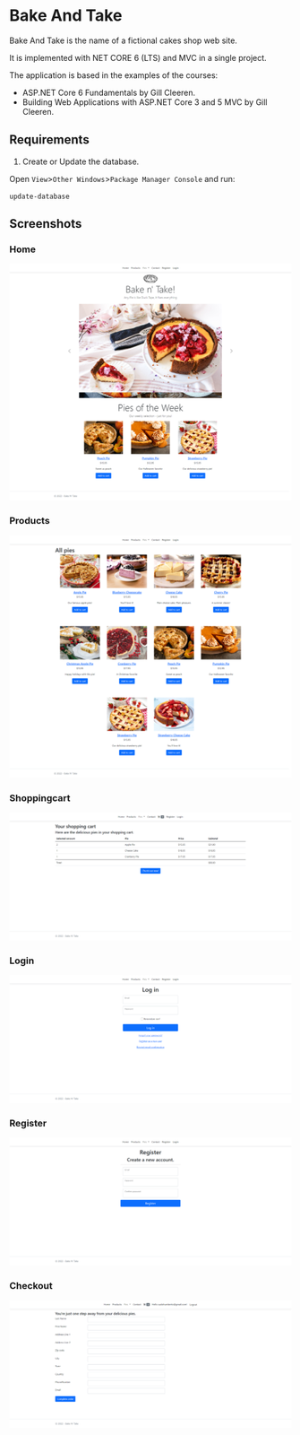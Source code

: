 # Bake And Take

Bake And Take is the name of a fictional cakes shop web site. 

It is implemented with NET CORE 6 (LTS) and MVC in a single project.

The application is based in the examples of the courses: 
* ASP.NET Core 6 Fundamentals by Gill Cleeren.
* Building Web Applications with ASP.NET Core 3 and 5 MVC by Gill Cleeren.

## Requirements

1. Create or Update the database. 

Open `View`>`Other Windows`>`Package Manager Console` and run:

```
update-database
```

## Screenshots

### Home
![home](screencaptures/home.png)

### Products
![products](screencaptures/products.png)

### Shoppingcart
![shoppingcart](screencaptures/shoppingcart.png)

### Login
![login](screencaptures/login.png)

### Register
![register](screencaptures/register.png)

### Checkout
![checkout](screencaptures/checkout.png)
